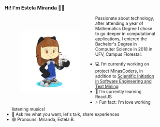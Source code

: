 ### Hi! I'm Estela Miranda 👋🏼

<img align="left" hspace="50" vspace="50" width="200" height="200" src="https://github.com/Estelamb/Estelamb/blob/master/myoctocat.png">

Passionate about technology, after attending a year of Mathematics Degree I chose to go deeper in computational applications, I entered the Bachelor's Degree in Computer Science in 2018 in UFV, Campus Florestal.

- 💻 I’m currently working on project [MinasCoders](http://minascoders.caf.ufv.br/), in addition to [Scientific Initiation in Software Engineering and Text Mining](http://nupessc.caf.ufv.br/Colminer.html)
- 🌱 I’m currently learning ReactJS
- ⚡ Fun fact: I'm love working listening musics!
- 💬 Ask me what you want, let's talk, share experiences
- 😄 Pronouns: Miranda, Estela B.
